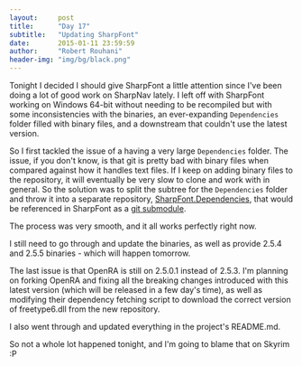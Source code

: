 ```yaml
---
layout:     post
title:      "Day 17"
subtitle:   "Updating SharpFont"
date:       2015-01-11 23:59:59
author:     "Robert Rouhani"
header-img: "img/bg/black.png"
---
```


Tonight I decided I should give SharpFont a little attention since I've been
doing a lot of good work on SharpNav lately. I left off with SharpFont working
on Windows 64-bit without needing to be recompiled but with some
inconsistencies with the binaries, an ever-expanding `Dependencies` folder
filled with binary files, and a downstream that couldn't use the latest
version.

So I first tackled the issue of a having a very large `Dependencies` folder.
The issue, if you don't know, is that git is pretty bad with binary files when
compared against how it handles text files. If I keep on adding binary files
to the repository, it will eventually be very slow to clone and work with in
general. So the solution was to split the subtree for the `Dependencies`
folder and throw it into a separate repository, [SharpFont.Dependencies][1],
that would be referenced in SharpFont as a [git submodule][2].

The process was very smooth, and it all works perfectly right now.

I still need to go through and update the binaries, as well as provide 2.5.4
and 2.5.5 binaries - which will happen tomorrow.

The last issue is that OpenRA is still on 2.5.0.1 instead of 2.5.3. I'm
planning on forking OpenRA and fixing all the breaking changes introduced with
this latest version (which will be released in a few day's time), as well as
modifying their dependency fetching script to download the correct version of
freetype6.dll from the new repository.

I also went through and updated everything in the project's README.md.

So not a whole lot happened tonight, and I'm going to blame that on Skyrim :P

[1]: https://github.com/Robmaister/SharpFont.Dependencies
[2]: http://git-scm.com/book/en/v2/Git-Tools-Submodules
